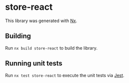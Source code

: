 # store-react

This library was generated with [Nx](https://nx.dev).

## Building

Run `nx build store-react` to build the library.

## Running unit tests

Run `nx test store-react` to execute the unit tests via [Jest](https://jestjs.io).
